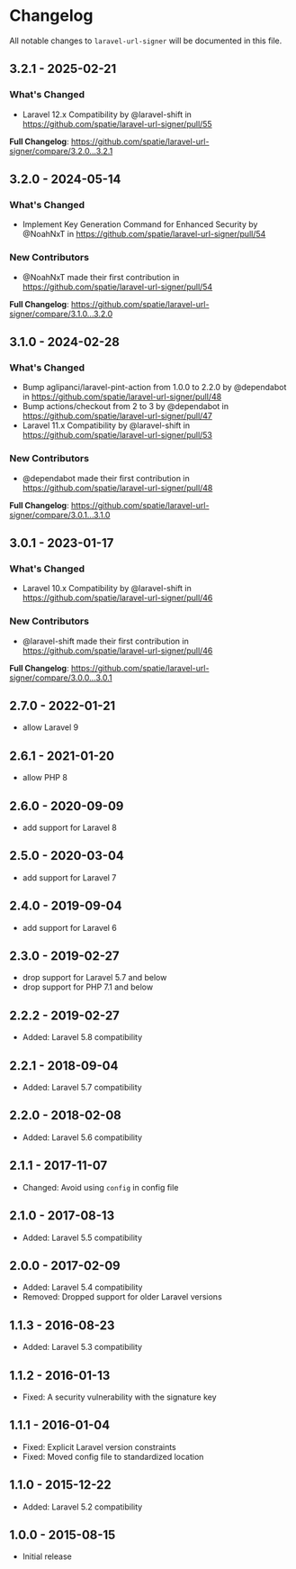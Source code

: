 # Changelog

All notable changes to `laravel-url-signer` will be documented in this file.

## 3.2.1 - 2025-02-21

### What's Changed

* Laravel 12.x Compatibility by @laravel-shift in https://github.com/spatie/laravel-url-signer/pull/55

**Full Changelog**: https://github.com/spatie/laravel-url-signer/compare/3.2.0...3.2.1

## 3.2.0 - 2024-05-14

### What's Changed

* Implement Key Generation Command for Enhanced Security by @NoahNxT in https://github.com/spatie/laravel-url-signer/pull/54

### New Contributors

* @NoahNxT made their first contribution in https://github.com/spatie/laravel-url-signer/pull/54

**Full Changelog**: https://github.com/spatie/laravel-url-signer/compare/3.1.0...3.2.0

## 3.1.0 - 2024-02-28

### What's Changed

* Bump aglipanci/laravel-pint-action from 1.0.0 to 2.2.0 by @dependabot in https://github.com/spatie/laravel-url-signer/pull/48
* Bump actions/checkout from 2 to 3 by @dependabot in https://github.com/spatie/laravel-url-signer/pull/47
* Laravel 11.x Compatibility by @laravel-shift in https://github.com/spatie/laravel-url-signer/pull/53

### New Contributors

* @dependabot made their first contribution in https://github.com/spatie/laravel-url-signer/pull/48

**Full Changelog**: https://github.com/spatie/laravel-url-signer/compare/3.0.1...3.1.0

## 3.0.1 - 2023-01-17

### What's Changed

- Laravel 10.x Compatibility by @laravel-shift in https://github.com/spatie/laravel-url-signer/pull/46

### New Contributors

- @laravel-shift made their first contribution in https://github.com/spatie/laravel-url-signer/pull/46

**Full Changelog**: https://github.com/spatie/laravel-url-signer/compare/3.0.0...3.0.1

## 2.7.0 - 2022-01-21

- allow Laravel 9

## 2.6.1 - 2021-01-20

- allow PHP 8

## 2.6.0 - 2020-09-09

- add support for Laravel 8

## 2.5.0 - 2020-03-04

- add support for Laravel 7

## 2.4.0 - 2019-09-04

- add support for Laravel 6

## 2.3.0 - 2019-02-27

- drop support for Laravel 5.7 and below
- drop support for PHP 7.1 and below

## 2.2.2 - 2019-02-27

- Added: Laravel 5.8 compatibility

## 2.2.1 - 2018-09-04

- Added: Laravel 5.7 compatibility

## 2.2.0 - 2018-02-08

- Added: Laravel 5.6 compatibility

## 2.1.1 - 2017-11-07

- Changed: Avoid using `config` in config file

## 2.1.0 - 2017-08-13

- Added: Laravel 5.5 compatibility

## 2.0.0 - 2017-02-09

- Added: Laravel 5.4 compatibility
- Removed: Dropped support for older Laravel versions

## 1.1.3 - 2016-08-23

- Added: Laravel 5.3 compatibility

## 1.1.2 - 2016-01-13

- Fixed: A security vulnerability with the signature key

## 1.1.1 - 2016-01-04

- Fixed: Explicit Laravel version constraints
- Fixed: Moved config file to standardized location

## 1.1.0 - 2015-12-22

- Added: Laravel 5.2 compatibility

## 1.0.0 - 2015-08-15

- Initial release
